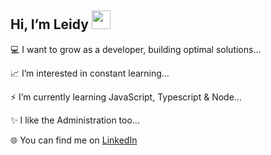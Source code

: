 ## Hi, I’m Leidy  <img src="https://raw.githubusercontent.com/MartinHeinz/MartinHeinz/master/wave.gif" width="30px">

:computer:  I want to grow as a developer, building optimal  solutions...

:chart_with_upwards_trend:  I’m interested in constant learning...

:zap:  I’m currently learning JavaScript, Typescript & Node...

:sparkles:  I like the Administration too... 

:globe_with_meridians: You can find me on [LinkedIn](https://www.linkedin.com/in/leidy-viloria-031278165/)



<!---
landreina/landreina is a ✨ special ✨ repository because its `README.md` (this file) appears on your GitHub profile.
You can click the Preview link to take a look at your changes.
--->
